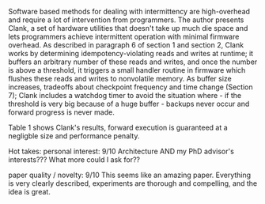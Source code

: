Software based methods for dealing with intermittency are high-overhead and require a lot of intervention from programmers. The author presents Clank, a set of hardware utilities that doesn't take up much die space and lets programmers achieve intermittent operation with minimal firmware overhead. As described in paragraph 6 of section 1 and section 2, Clank works by determining idempotency-violating reads and writes at runtime; it buffers an arbitrary number of these reads and writes, and once the number is above a threshold, it triggers a small handler routine in firmware which flushes these reads and writes to nonvolatile memory. As buffer size increases, tradeoffs about checkpoint frequency and time change (Section 7); Clank includes a watchdog timer to avoid the situation where - if the threshold is very big because of a huge buffer - backups never occur and forward progress is never made.

Table 1 shows Clank's results, forward execution is guaranteed at a negligble size and performance penalty.

Hot takes:
personal interest: 9/10
Architecture AND my PhD advisor's interests??? What more could I ask for??

paper quality / novelty: 9/10
This seems like an amazing paper. Everything is very clearly described, experiments are thorough and compelling, and the idea is great.